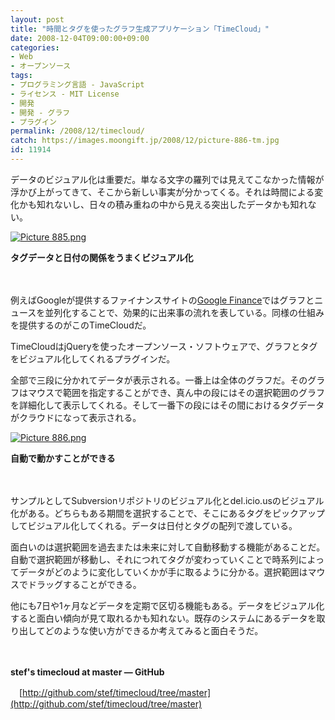 ```yaml
---
layout: post
title: "時間とタグを使ったグラフ生成アプリケーション「TimeCloud」"
date: 2008-12-04T09:00:00+09:00
categories:
- Web
- オープンソース
tags: 
- プログラミング言語 - JavaScript
- ライセンス - MIT License
- 開発
- 開発 - グラフ
- プラグイン
permalink: /2008/12/timecloud/
catch: https://images.moongift.jp/2008/12/picture-886-tm.jpg
id: 11914
---
```

データのビジュアル化は重要だ。単なる文字の羅列では見えてこなかった情報が浮かび上がってきて、そこから新しい事実が分かってくる。それは時間による変化かも知れないし、日々の積み重ねの中から見える突出したデータかも知れない。

  

[![Picture 885.png](https://images.moongift.jp/2008/12/picture-885-tm.jpg)](https://images.moongift.jp/2008/12/picture-885.png)  
  
**タグデータと日付の関係をうまくビジュアル化**

  

　

  

例えばGoogleが提供するファイナンスサイトの[Google Finance](http://finance.google.com/finance)ではグラフとニュースを並列化することで、効果的に出来事の流れを表している。同様の仕組みを提供するのがこのTimeCloudだ。

  

TimeCloudはjQueryを使ったオープンソース・ソフトウェアで、グラフとタグをビジュアル化してくれるプラグインだ。

  
  
<!--more-->  

全部で三段に分かれてデータが表示される。一番上は全体のグラフだ。そのグラフはマウスで範囲を指定することができ、真ん中の段にはその選択範囲のグラフを詳細化して表示してくれる。そして一番下の段にはその間におけるタグデータがクラウドになって表示される。

  

[![Picture 886.png](https://images.moongift.jp/2008/12/picture-886-tm.jpg)](https://images.moongift.jp/2008/12/picture-886.png)  
  
**自動で動かすことができる**

  

　

  

サンプルとしてSubversionリポジトリのビジュアル化とdel.icio.usのビジュアル化がある。どちらもある期間を選択することで、そこにあるタグをピックアップしてビジュアル化してくれる。データは日付とタグの配列で渡している。

  

面白いのは選択範囲を過去または未来に対して自動移動する機能があることだ。自動で選択範囲が移動し、それにつれてタグが変わっていくことで時系列によってデータがどのように変化していくかが手に取るように分かる。選択範囲はマウスでドラッグすることができる。

  

他にも7日や1ヶ月などデータを定期で区切る機能もある。データをビジュアル化すると面白い傾向が見て取れるかも知れない。既存のシステムにあるデータを取り出してどのような使い方ができるか考えてみると面白そうだ。

  

　

  

**stef's timecloud at master — GitHub**  
  
　[http://github.com/stef/timecloud/tree/master](http://github.com/stef/timecloud/tree/master)

  
